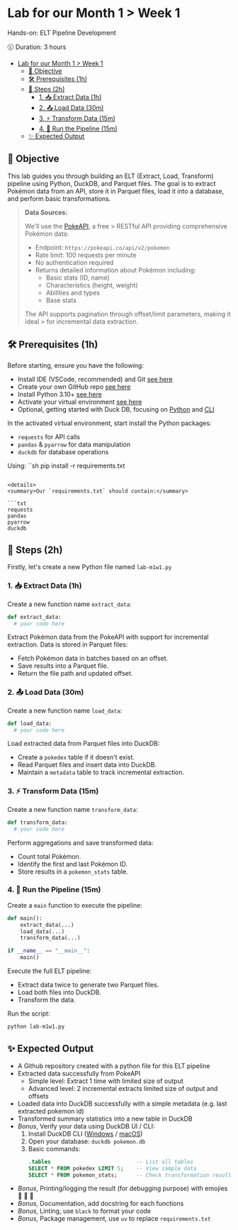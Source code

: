 # Lab for our Month 1 > Week 1

Hands-on: ELT Pipeline Development

🕥 Duration: 3 hours

- [Lab for our Month 1 \> Week 1](#lab-for-our-month-1--week-1)
  - [🎯 Objective](#-objective)
  - [🛠️ Prerequisites (1h)](#️-prerequisites-1h)
  - [📝 Steps (2h)](#-steps-2h)
    - [1. 📥 Extract Data (1h)](#1--extract-data-1h)
    - [2. 📤 Load Data (30m)](#2--load-data-30m)
    - [3. ⚡ Transform Data (15m)](#3--transform-data-15m)
    - [4. 🚀 Run the Pipeline (15m)](#4--run-the-pipeline-15m)
  - [✨ Expected Output](#-expected-output)

## 🎯 Objective

This lab guides you through building an ELT (Extract, Load, Transform) pipeline using Python, DuckDB, and Parquet files. The goal is to extract Pokémon data from an API, store it in Parquet files, load it into a database, and perform basic transformations.

> **Data Sources:**
>
> We'll use the [PokeAPI](https://pokeapi.co/), a free > RESTful API providing comprehensive Pokémon data:
>
> - Endpoint: `https://pokeapi.co/api/v2/pokemon`
> - Rate limit: 100 requests per minute
> - No authentication required
> - Returns detailed information about Pokémon including:
>   - Basic stats (ID, name)
>   - Characteristics (height, weight)
>   - Abilities and types
>   - Base stats
>
> The API supports pagination through offset/limit parameters, making it ideal > for incremental data extraction.

## 🛠️ Prerequisites (1h)

Before starting, ensure you have the following:

- Install IDE (VSCode, recommended) and Git [see here](../setup/0_install_vscode_n_git.md)
- Create your own GitHub repo [see here](../setup/1_setup_github_repo.md)
- Install Python 3.10+ [see here](../setup/2_install_python.md)
- Activate your virtual environment [see here](../setup/3_activate_virtual_environment.md)
- Optional, getting started with Duck DB, focusing on [Python](https://duckdb.org/docs/stable/clients/python/overview.html) and [CLI](https://duckdb.org/docs/stable/clients/cli/overview)

In the activated virtual environment, start install the Python packages:

- `requests` for API calls
- `pandas` & `pyarrow` for data manipulation
- `duckdb` for database operations

Using:
``sh
pip install -r requirements.txt
```

<details>
<summary>Our `requirements.txt` should contain:</summary>

```txt
requests
pandas
pyarrow
duckdb
```

</details>

## 📝 Steps (2h)

Firstly, let's create a new Python file named `lab-m1w1.py`

### 1. 📥 Extract Data (1h)

Create a new function name `extract_data`:

```python
def extract_data:
  # your code here
```

Extract Pokémon data from the PokeAPI with support for incremental extraction. Data is stored in Parquet files:

- Fetch Pokémon data in batches based on an offset.
- Save results into a Parquet file.
- Return the file path and updated offset.

### 2. 📤 Load Data (30m)

Create a new function name `load_data`:

```python
def load_data:
  # your code here
```

Load extracted data from Parquet files into DuckDB:

- Create a `pokedex` table if it doesn't exist.
- Read Parquet files and insert data into DuckDB.
- Maintain a `metadata` table to track incremental extraction.

### 3. ⚡ Transform Data (15m)

Create a new function name `transform_data`:

```python
def transform_data:
  # your code here
```

Perform aggregations and save transformed data:

- Count total Pokémon.
- Identify the first and last Pokémon ID.
- Store results in a `pokemon_stats` table.

### 4. 🚀 Run the Pipeline (15m)

Create a `main` function to execute the pipeline:

```python
def main():
    extract_data(...)
    load_data(...)
    transform_data(...)

if __name__ == "__main__":
    main()
```

Execute the full ELT pipeline:

- Extract data twice to generate two Parquet files.
- Load both files into DuckDB.
- Transform the data.

Run the script:

```sh
python lab-m1w1.py
```

## ✨ Expected Output

- A Github repository created with a python file for this ELT pipeline
- Extracted data successfully from PokeAPI
  - Simple level: Extract 1 time with limited size of output
  - Advanced level: 2 incremental extracts limited size of output and offsets
- Loaded data into DuckDB successfully with a simple metadata (e.g. last extracted pokemon id)
- Transformed summary statistics into a new table in DuckDB
- _Bonus_, Verify your data using DuckDB UI / CLI:
  1. Install DuckDB CLI ([Windows](https://duckdb.org/docs/installation/index?version=latest&environment=cli&installer=binary&platform=win) / [macOS](https://duckdb.org/docs/installation/index?version=latest&environment=cli&installer=binary&platform=macos))
  2. Open your database: `duckdb pokemon.db`
  3. Basic commands:
     ```sql
     .tables                           -- List all tables
     SELECT * FROM pokedex LIMIT 5;    -- View sample data
     SELECT * FROM pokemon_stats;      -- Check transformation results
     ```
- _Bonus_, Printing/logging the result (for debugging purpose) with emojies 🎉 🦆 🥇
- _Bonus_, Documentation, add docstring for each functions
- _Bonus_, Linting, use `black` to format your code
- _Bonus_, Package management, use `uv` to replace `requirements.txt`
